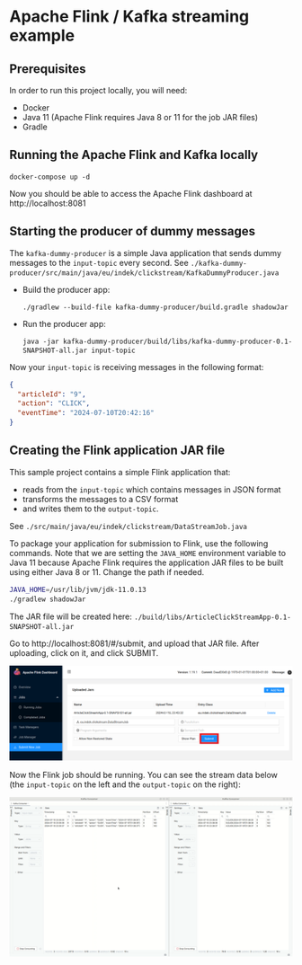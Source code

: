 # Apache Flink / Kafka streaming example

## Prerequisites

In order to run this project locally, you will need:
- Docker
- Java 11 (Apache Flink requires Java 8 or 11 for the job JAR files)
- Gradle

## Running the Apache Flink and Kafka locally

```shell
docker-compose up -d
```

Now you should be able to access the Apache Flink dashboard at http://localhost:8081

## Starting the producer of dummy messages

The `kafka-dummy-producer` is a simple Java application that sends dummy messages to the `input-topic` every second.
See `./kafka-dummy-producer/src/main/java/eu/indek/clickstream/KafkaDummyProducer.java`

- Build the producer app:
  ```
  ./gradlew --build-file kafka-dummy-producer/build.gradle shadowJar
  ```
- Run the producer app:
  ```
  java -jar kafka-dummy-producer/build/libs/kafka-dummy-producer-0.1-SNAPSHOT-all.jar input-topic
  ```

Now your `input-topic` is receiving messages in the following format:

```json
{
  "articleId": "9",
  "action": "CLICK",
  "eventTime": "2024-07-10T20:42:16"
}
```

## Creating the Flink application JAR file

This sample project contains a simple Flink application that:
- reads from the `input-topic` which contains messages in JSON format 
- transforms the messages to a CSV format
- and writes them to the `output-topic`.

See `./src/main/java/eu/indek/clickstream/DataStreamJob.java`

To package your application for submission to Flink, use the following commands. 
Note that we are setting the `JAVA_HOME` environment variable to Java 11 because Apache Flink requires the application JAR files to be built using either Java 8 or 11. 
Change the path if needed.

```bash
JAVA_HOME=/usr/lib/jvm/jdk-11.0.13
./gradlew shadowJar
```

The JAR file will be created here: `./build/libs/ArticleClickStreamApp-0.1-SNAPSHOT-all.jar`

Go to http://localhost:8081/#/submit, and upload that JAR file. After uploading, click on it, and click SUBMIT.

![](assets/upload-jar.png)

Now the Flink job should be running. You can see the stream data below (the `input-topic` on the left and the `output-topic` on the right):

![](assets/streams-preview.gif)
